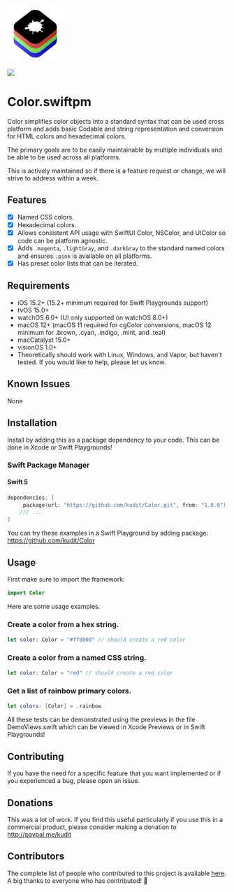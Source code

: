 <img src="/Development/Resources/Assets.xcassets/AppIcon.appiconset/Icon.png" height="128">

[![](https://img.shields.io/endpoint?url=https%3A%2F%2Fswiftpackageindex.com%2Fapi%2Fpackages%2Fkudit%2FColor%2Fbadge%3Ftype%3Dplatforms)](https://swiftpackageindex.com/kudit/Color)

# Color.swiftpm
Color simplifies color objects into a standard syntax that can be used cross platform and adds basic Codable and string representation and conversion for HTML colors and hexadecimal colors.

The primary goals are to be easily maintainable by multiple individuals and be able to be used across all platforms.

This is actively maintained so if there is a feature request or change, we will strive to address within a week.

## Features

- [x] Named CSS colors.
- [x] Hexadecimal colors.
- [x] Allows consistent API usage with SwiftUI Color, NSColor, and UIColor so code can be platform agnostic.
- [x] Adds `.magenta`, `.lightGray`, and `.darkGray` to the standard named colors and ensures `.pink` is available on all platforms.
- [x] Has preset color lists that can be iterated.

## Requirements

- iOS 15.2+ (15.2+ minimum required for Swift Playgrounds support)
- tvOS 15.0+
- watchOS 6.0+ (UI only supported on watchOS 8.0+)
- macOS 12+ (macOS 11 required for cgColor conversions, macOS 12 minimum for .brown, .cyan, .indigo, .mint, and .teal)
- macCatalyst 15.0+
- visionOS 1.0+
- Theoretically should work with Linux, Windows, and Vapor, but haven't tested.  If you would like to help, please let us know.

## Known Issues
None

## Installation
Install by adding this as a package dependency to your code.  This can be done in Xcode or Swift Playgrounds!

### Swift Package Manager

#### Swift 5
```swift
dependencies: [
    .package(url: "https://github.com/kudit/Color.git", from: "1.0.0"),
    /// ...
]
```

You can try these examples in a Swift Playground by adding package: https://github.com/kudit/Color

## Usage
First make sure to import the framework:
```swift
import Color
```

Here are some usage examples.

### Create a color from a hex string.
```swift
let color: Color = "#ff0000" // should create a red color
```

### Create a color from a named CSS string.
```swift
let color: Color = "red" // should create a red color
```

### Get a list of rainbow primary colors.
```swift
let colors: [Color] = .rainbow
```

All these tests can be demonstrated using the previews in the file DemoViews.swift which can be viewed in Xcode Previews or in Swift Playgrounds!

## Contributing
If you have the need for a specific feature that you want implemented or if you experienced a bug, please open an issue.

## Donations
This was a lot of work.  If you find this useful particularly if you use this in a commercial product, please consider making a donation to http://paypal.me/kudit

## Contributors
The complete list of people who contributed to this project is available [here](https://github.com/kudit/Color/graphs/contributors).
A big thanks to everyone who has contributed! 🙏
